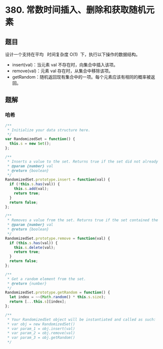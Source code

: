 # 380. 常数时间插入、删除和获取随机元素

## 题目

设计一个支持在平均   时间复杂度 O(1)  下，执行以下操作的数据结构。

- insert(val)：当元素 val 不存在时，向集合中插入该项。
- remove(val)：元素 val 存在时，从集合中移除该项。
- getRandom：随机返回现有集合中的一项。每个元素应该有相同的概率被返回。

## 题解

### 哈希

```js
/**
 * Initialize your data structure here.
 */
var RandomizedSet = function() {
  this.s = new Set();
};

/**
 * Inserts a value to the set. Returns true if the set did not already contain the specified element.
 * @param {number} val
 * @return {boolean}
 */
RandomizedSet.prototype.insert = function(val) {
  if (!this.s.has(val)) {
    this.s.add(val);
    return true;
  }
  return false;
};

/**
 * Removes a value from the set. Returns true if the set contained the specified element.
 * @param {number} val
 * @return {boolean}
 */
RandomizedSet.prototype.remove = function(val) {
  if (this.s.has(val)) {
    this.s.delete(val);
    return true;
  }
  return false;
};

/**
 * Get a random element from the set.
 * @return {number}
 */
RandomizedSet.prototype.getRandom = function() {
  let index = ~~(Math.random() * this.s.size);
  return [...this.s][index];
};

/**
 * Your RandomizedSet object will be instantiated and called as such:
 * var obj = new RandomizedSet()
 * var param_1 = obj.insert(val)
 * var param_2 = obj.remove(val)
 * var param_3 = obj.getRandom()
 */
```
